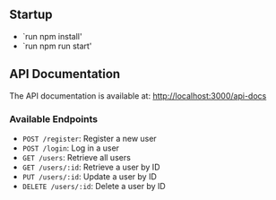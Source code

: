 ## Startup

- `run npm install'
- `run npm run start'

## API Documentation

The API documentation is available at: [http://localhost:3000/api-docs](http://localhost:3000/api-docs)

### Available Endpoints
- `POST /register`: Register a new user
- `POST /login`: Log in a user
- `GET /users`: Retrieve all users
- `GET /users/:id`: Retrieve a user by ID
- `PUT /users/:id`: Update a user by ID
- `DELETE /users/:id`: Delete a user by ID

